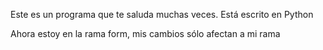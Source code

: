 Este es un programa que te saluda muchas veces. Está escrito en Python

Ahora estoy en la rama form, mis cambios sólo afectan a mi rama
